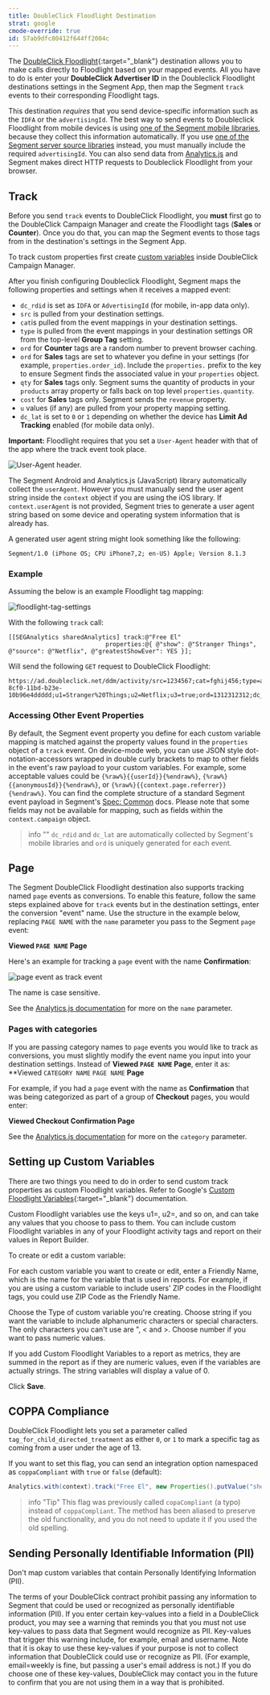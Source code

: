 ```yaml
---
title: DoubleClick Floodlight Destination
strat: google
cmode-override: true
id: 57ab9dfc80412f644ff2004c
---
```

The [DoubleClick Floodlight](https://support.google.com/searchads/answer/7298761?hl=en){:target="_blank"} destination allows you to make calls directly to Floodlight based on your mapped events. All you have to do is enter your **DoubleClick Advertiser ID** in the Doubleclick Floodlight destinations settings in the Segment App, then map the Segment `track` events to their corresponding Floodlight tags.

This destination _requires_ that you send device-specific information such as the `IDFA` or the `advertisingId`. The best way to send events to Doubleclick Floodlight from mobile devices is using [one of the Segment mobile libraries](/docs/connections/sources/catalog/#mobile), because they collect this information automatically. If you use [one of the Segment server source libraries](/docs/connections/sources/catalog/#server) instead, you must manually include the required `advertisingId`.  You can also send data from [Analytics.js](/docs/connections/sources/catalog/libraries/website/javascript/) and Segment makes direct HTTP requests to Doubleclick Floodlight from your browser.

## Track

Before you send `track` events to DoubleClick Floodlight, you **must** first go to the  DoubleClick Campaign Manager and create the Floodlight tags (**Sales** or **Counter**). Once you do that, you can map the Segment events to those tags from in the destination's settings in the Segment App.

To track custom properties first create [custom variables](#setting-up-custom-variables) inside DoubleClick Campaign Manager.

After you finish configuring Doubleclick Floodlight, Segment maps the following properties and settings when it receives a mapped event:

- `dc_rdid` is set as `IDFA` or `AdvertisingId` (for mobile, in-app data only).
- `src` is pulled from your destination settings.
- `cat`is pulled from the event mappings in your destination settings.
- `type` is pulled from the event mappings in your destination settings OR from the top-level **Group Tag** setting.
- `ord` for **Counter** tags are a random number to prevent browser caching.
- `ord` for **Sales** tags are set to whatever you define in your settings (for example, `properties.order_id`). Include the `properties.` prefix to the key to ensure Segment finds the associated value in your `properties` object.
- `qty` for **Sales** tags only. Segment sums the quantity of products in your `products` array property or falls back on top level `properties.quantity`.
- `cost` for **Sales** tags only. Segment sends the `revenue` property.
- `u` values (if any) are pulled from your property mapping setting.
- `dc_lat` is set to `0` or `1` depending on whether the device has **Limit Ad Tracking** enabled (for mobile data only).

**Important:** Floodlight requires that you set a `User-Agent` header with that of the app where the track event took place.

![User-Agent header.](images/cDlD6KmuuOK.png)

The Segment Android and Analytics.js (JavaScript) library automatically collect the `userAgent`. However you must manually send the user agent string inside the `context` object if you are using the iOS library. If `context.userAgent` is not provided, Segment tries to generate a user agent string based on some device and operating system information that is already has.

A generated user agent string might look something like the following:

`Segment/1.0 (iPhone OS; CPU iPhone7,2; en-US) Apple; Version 8.1.3`

### Example

Assuming the below is an example Floodlight tag mapping:

![floodlight-tag-settings](images/c2HROpnXF5r+.png)

With the following `track` call:

```objc
[[SEGAnalytics sharedAnalytics] track:@"Free El"
                           properties:@{ @"show": @"Stranger Things", @"source": @"Netflix", @"greatestShowEver": YES }];
```

Will send the following `GET` request to DoubleClick Floodlight:

```
https://ad.doubleclick.net/ddm/activity/src=1234567;cat=fghij456;type=abcde123;dc_rdid=38400000-8cf0-11bd-b23e-10b96e4ddddd;u1=Stranger%20Things;u2=Netflix;u3=true;ord=1312312312;dc_lat=0
```

### Accessing Other Event Properties

By default, the Segment event property you define for each custom variable mapping is matched against the property values found in the `properties` object of a `track` event. On device-mode web, you can use JSON style dot-notation-accessors wrapped in double curly brackets to map to other fields in the event's raw payload to your custom variables. For example, some acceptable values could be `{%raw%}{{userId}}{%endraw%}`, `{%raw%}{{anonymousId}}{%endraw%}`, or `{%raw%}{{context.page.referrer}}{%endraw%}`. You can find the complete structure of a standard Segment event payload in Segment's [Spec: Common](/docs/connections/spec/common/#structure) docs. Please note that some fields may not be available for mapping, such as fields within the `context.campaign` object.

> info ""
>  `dc_rdid` and `dc_lat` are automatically collected by Segment's mobile libraries and `ord` is uniquely generated for each event.

## Page

The Segment DoubleClick Floodlight destination also supports tracking named `page` events as conversions. To enable this feature, follow the same steps explained above for `track` events but in the destination settings, enter the conversion "event" name. Use the structure in the example below, replacing `PAGE NAME` with the `name` parameter you pass to the Segment `page` event:

**Viewed `PAGE NAME` Page**

Here's an example for tracking a `page` event with the name **Confirmation**:

![page event as track event](images/page-event.png)

The name is case sensitive.

See the [Analytics.js documentation](/docs/connections/sources/catalog/libraries/website/javascript/#page) for more on the `name` parameter.

### Pages with categories

If you are passing category names to `page` events you would like to track as conversions, you must slightly modify the event name you input into your destination settings. Instead of **Viewed `PAGE NAME` Page**, enter it as: **Viewed `CATEGORY NAME` `PAGE NAME` **Page**

For example, if you had a `page` event with the name as **Confirmation** that was being categorized as part of a group of **Checkout** pages, you would enter:

**Viewed Checkout Confirmation Page**

See the [Analytics.js documentation](/docs/connections/sources/catalog/libraries/website/javascript/#page) for more on the `category` parameter.

## Setting up Custom Variables

There are two things you need to do in order to send custom track properties as custom Floodlight variables. Refer to Google's [Custom Floodlight Variables](https://support.google.com/campaignmanager/answer/2823222?hl=en){:target="_blank"} documentation.

Custom Floodlight variables use the keys u1=, u2=, and so on, and can take any values that you choose to pass to them. You can include custom Floodlight variables in any of your Floodlight activity tags and report on their values in Report Builder.

To create or edit a custom variable:

For each custom variable you want to create or edit, enter a Friendly Name, which is the name for the variable that is used in reports. For example, if you are using a custom variable to include users' ZIP codes in the Floodlight tags, you could use ZIP Code as the Friendly Name.

Choose the Type of custom variable you're creating. Choose string if you want the variable to include alphanumeric characters or special characters. The only characters you can't use are ", < and >. Choose number if you want to pass numeric values.

If you add Custom Floodlight Variables to a report as metrics, they are summed in the report as if they are numeric values, even if the variables are actually strings. The string variables will display a value of 0.

Click **Save**.

## COPPA Compliance

DoubleClick Floodlight lets you set a parameter called `tag_for_child_directed_treatment` as either `0`, or `1` to mark a specific tag as coming from a user under the age of 13.

If you want to set this flag, you can send an integration option namespaced as `coppaCompliant` with `true` or `false` (default):

```java
Analytics.with(context).track("Free El", new Properties().putValue("show", "Stranger Things").putValue("source", "Netflix").putValue("greatestShowEver", true), new Options().setIntegrationOptions("DoubleClick Floodlight", new ValueMap().putValue("coppaCompliant", true)));
```

> info "Tip"
> This flag was previously called `copaCompliant` (a typo) instead of `coppaCompliant`. The method has been aliased to preserve the old functionality, and you do not need to update it if you used the old spelling.

## Sending Personally Identifiable Information (PII)

Don't map custom variables that contain Personally Identifying Information (PII).

The terms of your DoubleClick contract prohibit passing any information to Segment that could be used or recognized as personally identifiable information (PII). If you enter certain key-values into a field in a DoubleClick product, you may see a warning that reminds you that you must not use key-values to pass data that Segment would recognize as PII. Key-values that trigger this warning include, for example, email and username. Note that it is okay to use these key-values if your purpose is not to collect information that DoubleClick could use or recognize as PII. (For example, email=weekly is fine, but passing a user's email address is not.) If you do choose one of these key-values, DoubleClick may contact you in the future to confirm that you are not using them in a way that is prohibited.
